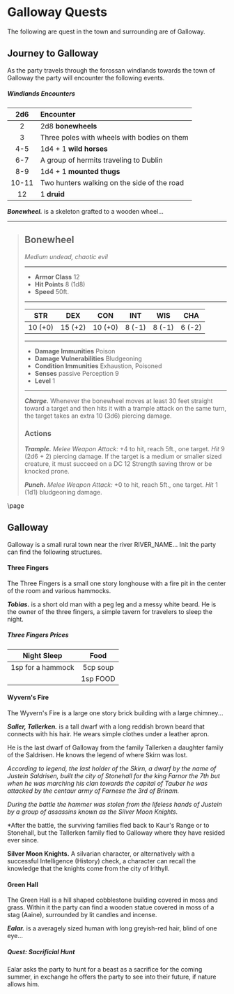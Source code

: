# Galloway Quests
The following are quest in the town and surrounding are of Galloway.


## Journey to Galloway
As the party travels through the forossan windlands towards the town of Galloway the party will encounter the following events.

##### Windlands Encounters
|  2d6  | Encounter                                   |
|:-----:|:--------------------------------------------|
|   2   | 2d8 **bonewheels**                          |
|   3   | Three poles with wheels with bodies on them |
|  4-5  | 1d4 + 1 **wild horses**                     |
|  6-7  | A group of hermits traveling to Dublin      | 
|  8-9  | 1d4 + 1 **mounted thugs**                   |
| 10-11 | Two hunters walking on the side of the road |
|  12   | 1 **druid**                                 |

***Bonewheel.*** is a skeleton grafted to a wooden wheel...
___
> ## Bonewheel
>*Medium undead, chaotic evil*
> ___
> - **Armor Class** 12
> - **Hit Points** 8 (1d8)
> - **Speed** 50ft.
>___
>|   STR   |   DEX   |   CON   |   INT   |   WIS   |   CHA   |
>|:-------:|:-------:|:-------:|:-------:|:-------:|:-------:|
>| 10 (+0) | 15 (+2) | 10 (+0) |  8 (-1) |  8 (-1) |  6 (-2) |
>___
> - **Damage Immunities** Poison
> - **Damage Vulnerabilities** Bludgeoning
> - **Condition Immunities** Exhaustion, Poisoned
> - **Senses** passive Perception 9
> - **Level** 1
> ___
> ***Charge.*** Whenever the bonewheel moves at least 30 feet straight toward a target and then hits it with a trample attack on the same turn, the target takes an extra 10 (3d6) piercing damage. 
>
> ### Actions
> ***Trample.*** *Melee Weapon Attack:* +4 to hit, reach 5ft., one target. *Hit* 9 (2d6 + 2) piercing damage. If the target is a medium or smaller sized creature, it must succeed on a DC 12 Strength saving throw or be knocked prone.
>
> ***Punch.*** *Melee Weapon Attack:* +0 to hit, reach 5ft., one target. *Hit* 1 (1d1) bludgeoning damage.
>

\page

## Galloway
Galloway is a small rural town near the river RIVER_NAME... Init the party can find the following structures.

#### Three Fingers
The Three Fingers is a small one story longhouse with a fire pit in the center of the room and various hammocks.

***Tobias.*** is a short old man with a peg leg and a messy white beard. He is the owner of the three fingers, a simple tavern for travelers to sleep the night.

##### Three Fingers Prices
| Night Sleep       | Food     |
|:-----------------:|:--------:|
| 1sp for a hammock | 5cp soup |
|                   | 1sp FOOD |


#### Wyvern's Fire
The Wyvern's Fire is a large one story brick building with a large chimney...

***Saller, Tallerken.*** is a tall dwarf with a long reddish brown beard that connects with his hair. He wears simple clothes under a leather apron.

He is the last dwarf of Galloway from the family Tallerken a daughter family of the Saldrisen. He knows the legend of where Skirn was lost.

<div class='descriptive'>

*According to legend, the last holder of the Skirn, a dwarf by the name of Justein Saldrisen, built the city of Stonehall for the king Farnor the 7th but when he was marching his clan towards the capital of Tauber he was attacked by the centaur army of Farnese the 3rd of Brinam.*

*During the battle the hammer was stolen from the lifeless hands of Justein by a group of assassins known as the Silver Moon Knights.*

*After the battle, the surviving families fled back to Kaur's Range or to Stonehall, but the Tallerken family fled to Galloway where they have resided ever since.

**Silver Moon Knights.** A silvarian character, or alternatively with a successful Intelligence (History) check, a character can recall the knowledge that the knights come from the city of Irithyll.

</div>


#### Green Hall
The Green Hall is a hill shaped cobblestone building covered in moss and grass. Within it the party can find a wooden statue covered in moss of a stag (Aaine), surrounded by lit candles and incense.

***Ealar.*** is a averagely sized human with long greyish-red hair, blind of one eye...

<div class='descriptive'>

##### Quest: Sacrificial Hunt
Ealar asks the party to hunt for a beast as a sacrifice for the coming summer, in exchange he offers the party to see into their future, if nature allows him.

</div>


